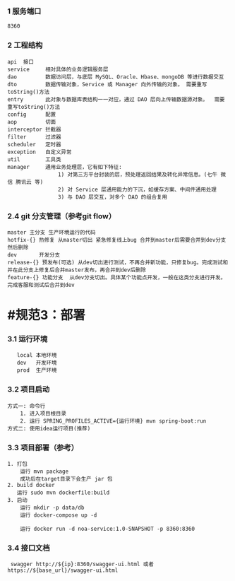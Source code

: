 
    
### 1 服务端口
    8360

### 2 工程结构
    api  接口  
    service     相对具体的业务逻辑服务层  
    dao         数据访问层，与底层 MySQL、Oracle、Hbase、mongoDB 等进行数据交互  
    dto         数据传输对象，Service 或 Manager 向外传输的对象。 需要重写toString()方法  
    entry       此对象与数据库表结构一一对应，通过 DAO 层向上传输数据源对象。  需要重写toString()方法  
    config      配置  
    aop         切面  
    interceptor 拦截器  
    filter      过滤器  
    scheduler   定时器  
    exception   自定义异常  
    util        工具类  
    manager     通用业务处理层，它有如下特征:  
                    1) 对第三方平台封装的层，预处理返回结果及转化异常信息。(七牛 微信 腾讯云 等)  
                    2) 对 Service 层通用能力的下沉，如缓存方案、中间件通用处理  
                    3) 与 DAO 层交互，对多个 DAO 的组合复用  

    
### 2.4 git 分支管理（参考git flow）  
    master 主分支 生产环境运行的代码
    hotfix-{} 热修复 从master切出 紧急修复线上bug 合并到master后需要合并到dev分支 然后删除    
    dev       开发分支  
    release-{} 预发布(可选) 从dev切出进行测试，不再合并新功能，只修复bug。完成测试和并在此分支上修复后合并master发布，再合并到dev后删除    
    feature-{} 功能分支  从dev分支切出。具体某个功能点开发，一般在这类分支进行开发。完成客服和测试后合并到dev  


# #规范3：部署
### 3.1 运行环境
       local 本地环境  
       dev   开发环境  
       prod  生产环境  
### 3.2 项目启动  
    方式一: 命令行  
        1. 进入项目根目录  
        2. 运行 SPRING_PROFILES_ACTIVE={运行环境} mvn spring-boot:run  
    方式二: 使用idea运行项目(推荐)  
### 3.3 项目部署（参考）  
    1. 打包  
        运行 mvn package  
        成功后在target目录下会生产 jar 包  
    2. build docker  
       运行 sudo mvn dockerfile:build
    3. 启动
        运行 mkdir -p data/db
        运行 docker-compose up -d

        运行 docker run -d noa-service:1.0-SNAPSHOT -p 8360:8360

### 3.4 接口文档
     swagger http://${ip}:8360/swagger-ui.html 或者 https://${base_url}/swagger-ui.html
